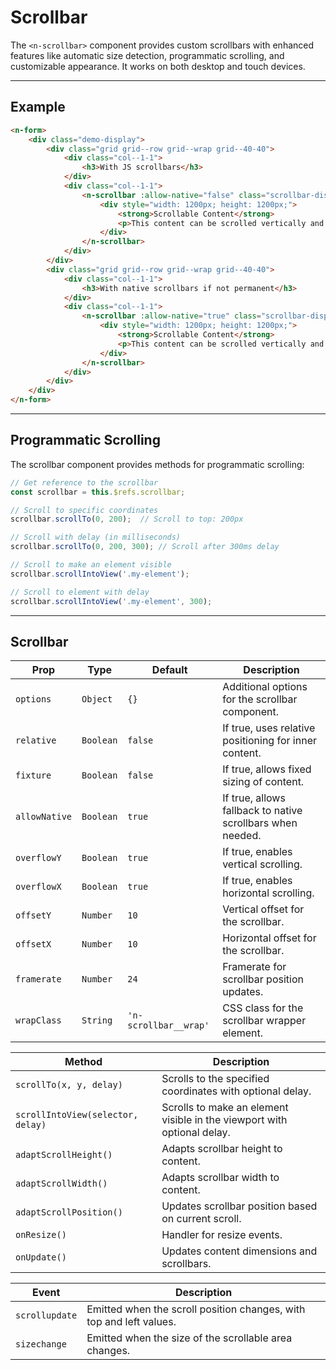 # Scrollbar

The `<n-scrollbar>` component provides custom scrollbars with enhanced features like automatic size detection, programmatic scrolling, and customizable appearance. It works on both desktop and touch devices.

<hr>

## Example

```html [demo]
<n-form>
    <div class="demo-display">
        <div class="grid grid--row grid--wrap grid--40-40">
            <div class="col--1-1">
                <h3>With JS scrollbars</h3>
            </div>
            <div class="col--1-1">
                <n-scrollbar :allow-native="false" class="scrollbar-display" style="width: 100%; height: 400px;">
                    <div style="width: 1200px; height: 1200px;">
                        <strong>Scrollable Content</strong>
                        <p>This content can be scrolled vertically and horizontally.</p>
                    </div>
                </n-scrollbar>
            </div>
        </div>
        <div class="grid grid--row grid--wrap grid--40-40">
            <div class="col--1-1">
                <h3>With native scrollbars if not permanent</h3>
            </div>
            <div class="col--1-1">
                <n-scrollbar :allow-native="true" class="scrollbar-display" style="width: 100%; height: 400px;">
                    <div style="width: 1200px; height: 1200px;">
                        <strong>Scrollable Content</strong>
                        <p>This content can be scrolled vertically and horizontally.</p>
                    </div>
                </n-scrollbar>
            </div>
        </div>
    </div>
</n-form>
```

<hr>

## Programmatic Scrolling

The scrollbar component provides methods for programmatic scrolling:

```javascript
// Get reference to the scrollbar
const scrollbar = this.$refs.scrollbar;

// Scroll to specific coordinates
scrollbar.scrollTo(0, 200);  // Scroll to top: 200px

// Scroll with delay (in milliseconds)
scrollbar.scrollTo(0, 200, 300); // Scroll after 300ms delay

// Scroll to make an element visible
scrollbar.scrollIntoView('.my-element');

// Scroll to element with delay
scrollbar.scrollIntoView('.my-element', 300);
```

<hr>

## Scrollbar

| **Prop**        | **Type**       | **Default**         | **Description**                                                                   |
|-----------------|----------------|---------------------|-----------------------------------------------------------------------------------|
| `options`       | `Object`       | `{}`                | Additional options for the scrollbar component.                                    |
| `relative`      | `Boolean`      | `false`             | If true, uses relative positioning for inner content.                             |
| `fixture`       | `Boolean`      | `false`             | If true, allows fixed sizing of content.                                          |
| `allowNative`   | `Boolean`      | `true`              | If true, allows fallback to native scrollbars when needed.                        |
| `overflowY`     | `Boolean`      | `true`              | If true, enables vertical scrolling.                                              |
| `overflowX`     | `Boolean`      | `true`              | If true, enables horizontal scrolling.                                            |
| `offsetY`       | `Number`       | `10`                | Vertical offset for the scrollbar.                                                |
| `offsetX`       | `Number`       | `10`                | Horizontal offset for the scrollbar.                                              |
| `framerate`     | `Number`       | `24`                | Framerate for scrollbar position updates.                                         |
| `wrapClass`     | `String`       | `'n-scrollbar__wrap'` | CSS class for the scrollbar wrapper element.                                     |

| **Method**                  | **Description**                                                      |
|-----------------------------|----------------------------------------------------------------------|
| `scrollTo(x, y, delay)`     | Scrolls to the specified coordinates with optional delay.            |
| `scrollIntoView(selector, delay)` | Scrolls to make an element visible in the viewport with optional delay. |
| `adaptScrollHeight()`       | Adapts scrollbar height to content.                                  |
| `adaptScrollWidth()`        | Adapts scrollbar width to content.                                   |
| `adaptScrollPosition()`     | Updates scrollbar position based on current scroll.                  |
| `onResize()`                | Handler for resize events.                                           |
| `onUpdate()`                | Updates content dimensions and scrollbars.                           |

| **Event**               | **Description**                                                      |
|-------------------------|----------------------------------------------------------------------|
| `scrollupdate`          | Emitted when the scroll position changes, with top and left values.  |
| `sizechange`            | Emitted when the size of the scrollable area changes.                |
